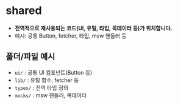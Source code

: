 # shared

- **전역적으로 재사용되는 코드(UI, 유틸, 타입, 목데이터 등)가 위치합니다.**
- 예시: 공통 Button, fetcher, 타입, msw 핸들러 등

## 폴더/파일 예시

- `ui/` : 공통 UI 컴포넌트(Button 등)
- `lib/` : 유틸 함수, fetcher 등
- `types/` : 전역 타입 정의
- `mocks/` : msw 핸들러, 목데이터
